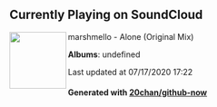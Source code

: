 ## Currently Playing on SoundCloud

[<img align="left" width="100" src="https://i1.sndcdn.com/artworks-000162741334-9pxh3m-t120x120.jpg">](https://soundcloud.com/marshmellomusic/alone)

marshmello - Alone (Original Mix)

**Albums**: undefined

Last updated at 07/17/2020 17:22

#### Generated with [20chan/github-now](https://github.com/20chan/github-now)


<!--
**20chan/20chan** is a ✨ _special_ ✨ repository because its `README.md` (this file) appears on your GitHub profile.

Here are some ideas to get you started:

- 🔭 I’m currently working on ...
- 🌱 I’m currently learning ...
- 👯 I’m looking to collaborate on ...
- 🤔 I’m looking for help with ...
- 💬 Ask me about ...
- 📫 How to reach me: ...
- 😄 Pronouns: ...
- ⚡ Fun fact: ...
-->
